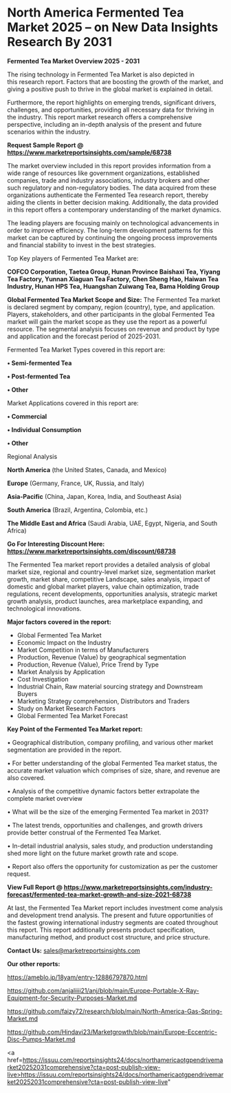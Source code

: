 # North America Fermented Tea Market 2025 – on New Data Insights Research By 2031

<Strong> Fermented Tea Market Overview 2025 - 2031</strong>

The rising technology in Fermented Tea Market is also depicted in this research report. Factors that are boosting the growth of the market, and giving a positive push to thrive in the global market is explained in detail.

Furthermore, the report highlights on emerging trends, significant drivers, challenges, and opportunities, providing all necessary data for thriving in the industry. This report market research offers a comprehensive perspective, including an in-depth analysis of the present and future scenarios within the industry.

<strong>Request Sample Report @ <a href=https://www.marketreportsinsights.com/sample/68738>https://www.marketreportsinsights.com/sample/68738</a></strong>

The market overview included in this report provides information from a wide range of resources like government organizations, established companies, trade and industry associations, industry brokers and other such regulatory and non-regulatory bodies. The data acquired from these organizations authenticate the Fermented Tea research report, thereby aiding the clients in better decision making. Additionally, the data provided in this report offers a contemporary understanding of the market dynamics.

The leading players are focusing mainly on technological advancements in order to improve efficiency. The long-term development patterns for this market can be captured by continuing the ongoing process improvements and financial stability to invest in the best strategies.

Top Key players of Fermented Tea Market are:

<strong>COFCO Corporation, Taetea Group, Hunan Province Baishaxi Tea, Yiyang Tea Factory, Yunnan Xiaguan Tea Factory, Chen Sheng Hao, Haiwan Tea Industry, Hunan HPS Tea, Huangshan Zuiwang Tea, Bama Holding Group</strong>

<strong><b>Global Fermented Tea Market Scope and Size:</b></strong>
The Fermented Tea market is declared segment by company, region (country), type, and application. Players, stakeholders, and other participants in the global Fermented Tea market will gain the market scope as they use the report as a powerful resource. The segmental analysis focuses on revenue and product by type and application and the forecast period of 2025-2031.

Fermented Tea Market Types covered in this report are:

<strong>• Semi-fermented Tea

• Post-fermented Tea

• Other</strong>

Market Applications covered in this report are:

<strong>• Commercial

• Individual Consumption

• Other</strong> 

Regional Analysis

<strong>North America</strong> (the United States, Canada, and Mexico)

<strong>Europe</strong> (Germany, France, UK, Russia, and Italy)

<strong>Asia-Pacific</strong> (China, Japan, Korea, India, and Southeast Asia)

<strong>South America</strong> (Brazil, Argentina, Colombia, etc.)

<strong>The Middle East and Africa</strong> (Saudi Arabia, UAE, Egypt, Nigeria, and South Africa)

<strong>Go For Interesting Discount Here: <a href=https://www.marketreportsinsights.com/discount/68738>https://www.marketreportsinsights.com/discount/68738</a></strong>

The Fermented Tea market report provides a detailed analysis of global market size, regional and country-level market size, segmentation market growth, market share, competitive Landscape, sales analysis, impact of domestic and global market players, value chain optimization, trade regulations, recent developments, opportunities analysis, strategic market growth analysis, product launches, area marketplace expanding, and technological innovations.

<strong><b>Major factors covered in the report:</b></strong>
<ul>
  <li>Global Fermented Tea Market </li>
  <li>Economic Impact on the Industry</li>
  <li>Market Competition in terms of Manufacturers</li>
  <li>Production, Revenue (Value) by geographical segmentation</li>
  <li>Production, Revenue (Value), Price Trend by Type</li>
  <li>Market Analysis by Application</li>
  <li>Cost Investigation</li>
  <li>Industrial Chain, Raw material sourcing strategy and Downstream Buyers</li>
  <li>Marketing Strategy comprehension, Distributors and Traders</li>
  <li>Study on Market Research Factors</li>
  <li>Global Fermented Tea Market Forecast</li>
</ul>

<strong><b>Key Point of the Fermented Tea Market report:</b></strong>

• Geographical distribution, company profiling, and various other market segmentation are provided in the report.

• For better understanding of the global Fermented Tea market status, the accurate market valuation which comprises of size, share, and revenue are also covered.

• Analysis of the competitive dynamic factors better extrapolate the complete market overview

• What will be the size of the emerging Fermented Tea market in 2031?

• The latest trends, opportunities and challenges, and growth drivers provide better construal of the Fermented Tea Market.

• In-detail industrial analysis, sales study, and production understanding shed more light on the future market growth rate and scope.

• Report also offers the opportunity for customization as per the customer request.

<strong><b>View Full Report @ <a href=https://www.marketreportsinsights.com/industry-forecast/fermented-tea-market-growth-and-size-2021-68738>https://www.marketreportsinsights.com/industry-forecast/fermented-tea-market-growth-and-size-2021-68738</a></b></strong>


At last, the Fermented Tea Market report includes investment come analysis and development trend analysis. The present and future opportunities of the fastest growing international industry segments are coated throughout this report. This report additionally presents product specification, manufacturing method, and product cost structure, and price structure.

<strong>Contact Us:</strong>
sales@marketreportsinsights.com

<strong>Our other reports:</strong>

<a href=https://ameblo.jp/18yam/entry-12886797870.html>https://ameblo.jp/18yam/entry-12886797870.html</a>

<a href=https://github.com/anjaliiii21/anj/blob/main/Europe-Portable-X-Ray-Equipment-for-Security-Purposes-Market.md>https://github.com/anjaliiii21/anj/blob/main/Europe-Portable-X-Ray-Equipment-for-Security-Purposes-Market.md</a>

<a href=https://github.com/faizy72/research/blob/main/North-America-Gas-Spring-Market.md>https://github.com/faizy72/research/blob/main/North-America-Gas-Spring-Market.md</a>

<a href=https://github.com/Hindavi23/Marketgrowth/blob/main/Europe-Eccentric-Disc-Pumps-Market.md>https://github.com/Hindavi23/Marketgrowth/blob/main/Europe-Eccentric-Disc-Pumps-Market.md</a>

<a href=https://issuu.com/reportsinsights24/docs/northamericaotgpendrivemarket20252031comprehensive?cta=post-publish-view-live>https://issuu.com/reportsinsights24/docs/northamericaotgpendrivemarket20252031comprehensive?cta=post-publish-view-live</a>"
